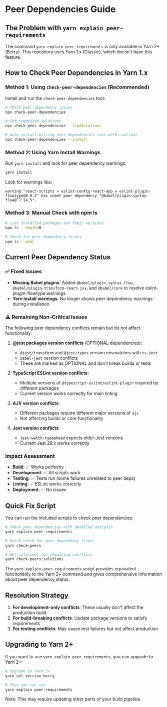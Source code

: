 # Peer Dependencies Guide

## The Problem with `yarn explain peer-requirements`

The command `yarn explain peer-requirements` is only available in Yarn 2+ (Berry). This repository uses Yarn 1.x (Classic), which doesn't have this feature.

## How to Check Peer Dependencies in Yarn 1.x

### Method 1: Using `check-peer-dependencies` (Recommended)

Install and run the `check-peer-dependencies` tool:

```bash
# Check peer dependency issues
npx check-peer-dependencies

# Get suggested solutions
npx check-peer-dependencies --findSolutions

# Auto-install missing peer dependencies (use with caution)
npx check-peer-dependencies --install
```

### Method 2: Using Yarn Install Warnings

Run `yarn install` and look for peer dependency warnings:

```bash
yarn install
```

Look for warnings like:
```
warning "react-scripts > eslint-config-react-app > eslint-plugin-flowtype@8.0.3" has unmet peer dependency "@babel/plugin-syntax-flow@^7.14.5".
```

### Method 3: Manual Check with npm ls

```bash
# List installed packages and their versions
npm ls --depth=0

# Check for peer dependency issues
npm ls --peer
```

## Current Peer Dependency Status

### ✅ Fixed Issues
- **Missing Babel plugins**: Added `@babel/plugin-syntax-flow`, `@babel/plugin-transform-react-jsx`, and `@babel/core` to resolve eslint-plugin-flowtype warnings
- **Yarn install warnings**: No longer shows peer dependency warnings during installation

### ⚠️ Remaining Non-Critical Issues
The following peer dependency conflicts remain but do not affect functionality:

1. **@jest packages version conflicts** (OPTIONAL dependencies):
   - `@jest/transform` and `@jest/types` version mismatches with `ts-jest`
   - `babel-jest` version conflicts
   - These are marked as OPTIONAL and don't break builds or tests

2. **TypeScript ESLint version conflicts**:
   - Multiple versions of `@typescript-eslint/eslint-plugin` required by different packages
   - Current version works correctly for main linting

3. **AJV version conflicts**:
   - Different packages require different major versions of `ajv`
   - Not affecting builds or core functionality

4. **Jest version conflicts**:
   - `jest-watch-typeahead` expects older Jest versions
   - Current Jest 29.x works correctly

### Impact Assessment
- **Build**: ✅ Works perfectly
- **Development**: ✅ All scripts work
- **Testing**: ✅ Tests run (some failures unrelated to peer deps)
- **Linting**: ✅ ESLint works correctly
- **Deployment**: ✅ No issues

## Quick Fix Script

You can run the included scripts to check peer dependencies:

```bash
# Check peer dependencies with detailed analysis
yarn explain-peer-requirements

# Quick check for peer dependency issues
yarn check-peers

# Get solutions for remaining conflicts
yarn check-peers:solutions
```

The `yarn explain-peer-requirements` script provides equivalent functionality to the Yarn 2+ command and gives comprehensive information about peer dependency status.

## Resolution Strategy

1. **For development-only conflicts**: These usually don't affect the production build
2. **For build-breaking conflicts**: Update package versions to satisfy requirements
3. **For testing conflicts**: May cause test failures but not affect production

## Upgrading to Yarn 2+

If you want to use `yarn explain peer-requirements`, you can upgrade to Yarn 2+:

```bash
# Upgrade to Yarn 2+
yarn set version berry

# Then you can use
yarn explain peer-requirements
```

Note: This may require updating other parts of your build pipeline.